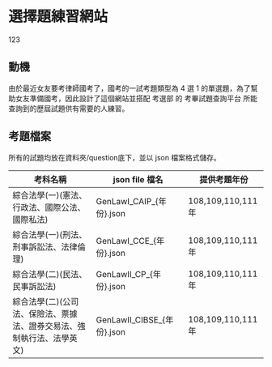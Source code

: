 # 選擇題練習網站
123
## 動機

由於最近女友要考律師國考了，國考的一試考題類型為 4 選 1 的單選題，為了幫助女友準備國考，因此設計了這個網站並搭配 考選部 的 考畢試題查詢平台 所能查詢到的歷屆試題供有需要的人練習。

## 考題檔案

所有的試題均放在資料夾/question底下，並以 json 檔案格式儲存。

| 考科名稱 | json file 檔名 | 提供考題年份 |
| ------ | ------ | ------ |
| 綜合法學(一)(憲法、行政法、國際公法、國際私法) | GenLawI_CAIP_{年份}.json | 108,109,110,111年 |
| 綜合法學(一)(刑法、刑事訴訟法、法律倫理) | GenLawI_CCE_{年份}.json | 108,109,110,111年 |
| 綜合法學(二)(民法、民事訴訟法) | GenLawII_CP_{年份}.json | 108,109,110,111年 |
| 綜合法學(二)(公司法、保險法、票據法、證券交易法、強制執行法、法學英文) | GenLawII_CIBSE_{年份}.json | 108,109,110,111年 |
